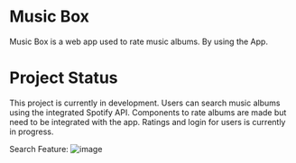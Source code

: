 # Music Box

Music Box is a web app used to rate music albums. By using the App. 

# Project Status
This project is currently in development. Users can search music albums using the integrated Spotify API. Components to rate albums are made but need to be integrated with the app.
Ratings and login for users is currently in progress.

Search Feature:
![image](https://github.com/user-attachments/assets/854ef76d-4a31-40e5-849a-965c4869761b)

